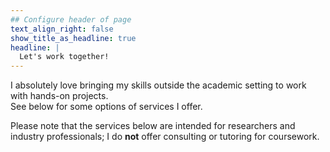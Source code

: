 ```yaml
---
## Configure header of page
text_align_right: false
show_title_as_headline: true
headline: |
  Let's work together!
---
```


<!-- this is a subheadline -->
I absolutely love bringing my skills outside the academic setting to work with hands-on projects.  
See below for some options of services I offer.

Please note that the services below are intended for researchers and industry professionals; I do <b>not</b> offer consulting or tutoring for coursework.